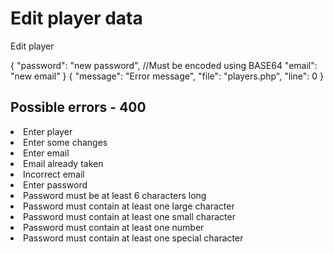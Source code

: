 # Edit player data

<highlight>Edit player</highlight>

<include from="notes.md" element-id="urlVariable"/>
<include from="notes.md" element-id="session"/>

<api-endpoint openapi-path="./../../data.yaml" endpoint="/players/{$username}" method="PATCH">
    <request>
		<sample lang="JSON">
			{
			  "password": "new password", //Must be encoded using BASE64
			  "email": "new email"
			}
		</sample>
    </request>
    <response type="400">
		<sample lang="JSON">
			{
				"message": "Error message",
				"file": "players.php",
				"line": 0
			}
		</sample>
	</response>
</api-endpoint>

## Possible errors - 400
<list>
	<li>Enter player</li>
	<li>Enter some changes</li>
</list>
<deflist collapsible="true" default-state="collapsed">
	<def title="Email errors">
		<list>
			<li>Enter email</li>
			<li>Email already taken</li>
			<li>Incorrect email</li>
		</list>
	</def>
	<def title="Password errors">
		<list>
			<li>Enter password</li>
			<li>Password must be at least 6 characters long</li>
			<li>Password must contain at least one large character</li>
			<li>Password must contain at least one small character</li>
			<li>Password must contain at least one number</li>
			<li>Password must contain at least one special character</li>
		</list>
	</def>
</deflist>